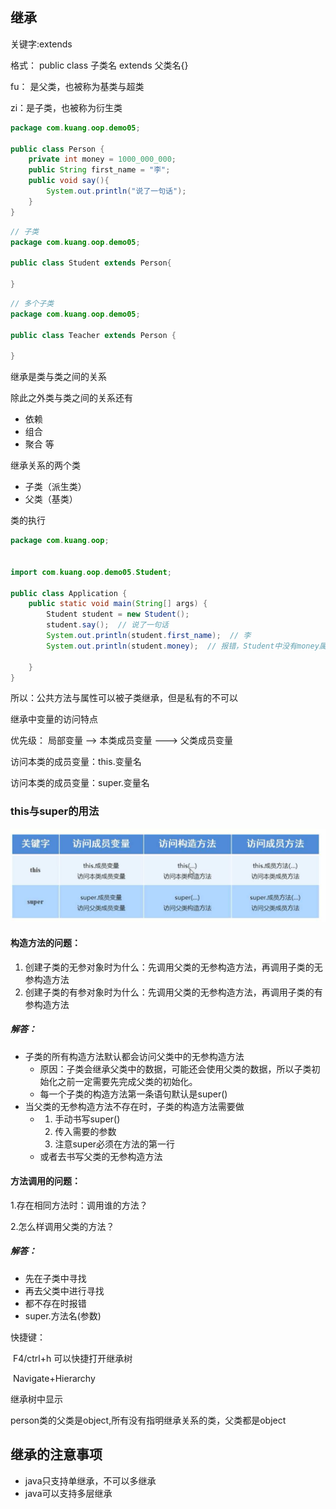 ## 继承

关键字:extends

格式： public class 子类名 extends 父类名{}

fu： 是父类，也被称为基类与超类

zi：是子类，也被称为衍生类

```java
package com.kuang.oop.demo05;

public class Person {
    private int money = 1000_000_000;
    public String first_name = "李";
    public void say(){
        System.out.println("说了一句话");
    }
}

```

```java
// 子类
package com.kuang.oop.demo05;

public class Student extends Person{

}
```

```java
// 多个子类
package com.kuang.oop.demo05;

public class Teacher extends Person {

}

```

继承是类与类之间的关系

除此之外类与类之间的关系还有

- 依赖
- 组合
- 聚合 等

继承关系的两个类

- 子类（派生类）
- 父类（基类）

类的执行

```java
package com.kuang.oop;


import com.kuang.oop.demo05.Student;

public class Application {
    public static void main(String[] args) {
        Student student = new Student();
        student.say();  // 说了一句话
        System.out.println(student.first_name);  // 李
        System.out.println(student.money);  // 报错，Student中没有money属性
        
    }
}

```

所以：公共方法与属性可以被子类继承，但是私有的不可以

继承中变量的访问特点

优先级： 局部变量 --> 本类成员变量 ---> 父类成员变量

访问本类的成员变量：this.变量名

访问本类的成员变量：super.变量名

### this与super的用法

![](./java笔记/images/在继承中this与super的用法.jpg)

#### 构造方法的问题：

1. 创建子类的无参对象时为什么：先调用父类的无参构造方法，再调用子类的无参构造方法
2. 创建子类的有参对象时为什么：先调用父类的无参构造方法，再调用子类的有参构造方法

##### 解答：

- 子类的所有构造方法默认都会访问父类中的无参构造方法
  - 原因：子类会继承父类中的数据，可能还会使用父类的数据，所以子类初始化之前一定需要先完成父类的初始化。
  - 每一个子类的构造方法第一条语句默认是super()
- 当父类的无参构造方法不存在时，子类的构造方法需要做
  - 1. 手动书写super()
    2. 传入需要的参数
    3. 注意super必须在方法的第一行
  - 或者去书写父类的无参构造方法



#### 方法调用的问题：

1.存在相同方法时：调用谁的方法？

2.怎么样调用父类的方法？

##### 解答：

- 先在子类中寻找
- 再去父类中进行寻找
- 都不存在时报错
- super.方法名(参数)





快捷键：

​	F4/ctrl+h 可以快捷打开继承树

​	Navigate+Hierarchy

继承树中显示

person类的父类是object,所有没有指明继承关系的类，父类都是object

## 继承的注意事项

- java只支持单继承，不可以多继承
- java可以支持多层继承